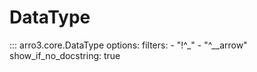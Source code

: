 # DataType

::: arro3.core.DataType
    options:
      filters:
        - "!^_"
        - "^__arrow"
      show_if_no_docstring: true
